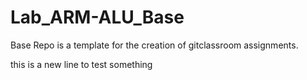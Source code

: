 # Lab_ARM-ALU_Base
Base Repo is a template for the creation of gitclassroom assignments.

this is a new line to test something 
